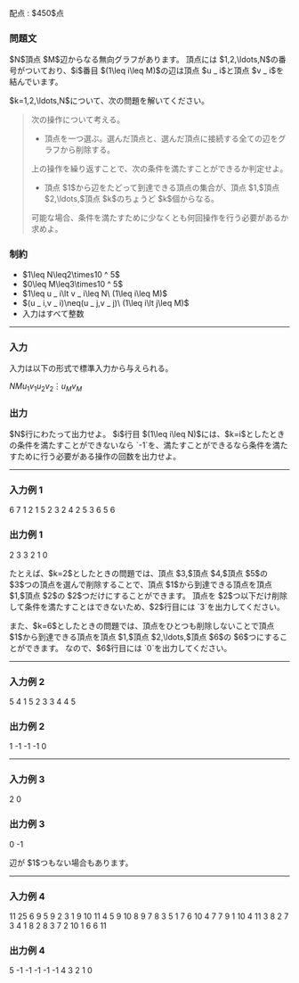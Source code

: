 
<div>

<span>

<span>

<p>
配点 : $450$点
</p>

<div>

<section>

### **問題文**

<p>
$N$頂点 $M$辺からなる無向グラフがあります。
頂点には $1,2,\ldots,N$の番号がついており、$i$番目 $(1\leq i\leq M)$の辺は頂点 $u _ i$と頂点 $v _ i$を結んでいます。
</p>

<p>
$k=1,2,\ldots,N$について、次の問題を解いてください。
</p>

<blockquote>

<p>
次の操作について考える。
</p>

<ul>

<li>
頂点を一つ選ぶ。選んだ頂点と、選んだ頂点に接続する全ての辺をグラフから削除する。
</li>

</ul>

<p>
上の操作を繰り返すことで、次の条件を満たすことができるか判定せよ。
</p>

<ul>

<li>
頂点 $1$から辺をたどって到達できる頂点の集合が、頂点 $1,$頂点 $2,\ldots,$頂点 $k$のちょうど $k$個からなる。
</li>

</ul>

<p>
可能な場合、条件を満たすために少なくとも何回操作を行う必要があるか求めよ。
</p>

</blockquote>

</section>

</div>

<div>

<section>

### **制約**

<ul>

<li>
$1\leq N\leq2\times10 ^ 5$
</li>

<li>
$0\leq M\leq3\times10 ^ 5$
</li>

<li>
$1\leq u _ i\lt v _ i\leq N\ (1\leq i\leq M)$
</li>

<li>
$(u _ i,v _ i)\neq(u _ j,v _ j)\ (1\leq i\lt j\leq M)$
</li>

<li>
入力はすべて整数
</li>

</ul>

</section>

</div>

---

<div>

<div>

<section>

### **入力**

<p>
入力は以下の形式で標準入力から与えられる。
</p>

<div>

$N$$M$$u _ 1$$v _ 1$$u _ 2$$v _ 2$$\vdots$$u _ M$$v _ M$
</div>

</section>

</div>

<div>

<section>

### **出力**

<p>
$N$行にわたって出力せよ。
$i$行目 $(1\leq i\leq N)$には、$k=i$としたときの条件を満たすことができないなら `-1`を、満たすことができるなら条件を満たすために行う必要がある操作の回数を出力せよ。
</p>

</section>

</div>

</div>

---

<div>

<section>

### **入力例 1**

<div>

6 7
1 2
1 5
2 3
2 4
2 5
3 6
5 6

</div>

</section>

</div>

<div>

<section>

### **出力例 1**

<div>

2
3
3
2
1
0

</div>

<p>
たとえば、$k=2$としたときの問題では、頂点 $3,$頂点 $4,$頂点 $5$の $3$つの頂点を選んで削除することで、頂点 $1$から到達できる頂点を頂点 $1,$頂点 $2$の $2$つだけにすることができます。
頂点を $2$つ以下だけ削除して条件を満たすことはできないため、$2$行目には `3`を出力してください。
</p>

<p>
また、$k=6$としたときの問題では、頂点をひとつも削除しないことで頂点 $1$から到達できる頂点を頂点 $1,$頂点 $2,\ldots,$頂点 $6$の $6$つにすることができます。
なので、$6$行目には `0`を出力してください。
</p>

</section>

</div>

---

<div>

<section>

### **入力例 2**

<div>

5 4
1 5
2 3
3 4
4 5

</div>

</section>

</div>

<div>

<section>

### **出力例 2**

<div>

1
-1
-1
-1
0

</div>

</section>

</div>

---

<div>

<section>

### **入力例 3**

<div>

2 0

</div>

</section>

</div>

<div>

<section>

### **出力例 3**

<div>

0
-1

</div>

<p>
辺が $1$つもない場合もあります。
</p>

</section>

</div>

---

<div>

<section>

### **入力例 4**

<div>

11 25
6 9
5 9
2 3
1 9
10 11
4 5
9 10
8 9
7 8
3 5
1 7
6 10
4 7
7 9
1 10
4 11
3 8
2 7
3 4
1 8
2 8
3 7
2 10
1 6
6 11

</div>

</section>

</div>

<div>

<section>

### **出力例 4**

<div>

5
-1
-1
-1
-1
-1
4
3
2
1
0

</div>

</section>

</div>

</span>

</span>

</div>
